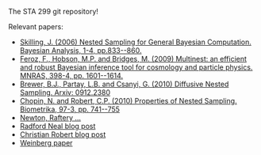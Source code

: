The STA 299 git repository!

Relevant papers:

+ <a href="http://ba.stat.cmu.edu/journal/2006/vol01/issue04/skilling.pdf">Skilling, J. (2006) Nested Sampling for General Bayesian Computation. Bayesian Analysis, 1-4, pp.833--860.</a>
+ <a href="http://arxiv.org/abs/0809.3437">Feroz, F., Hobson, M.P. and Bridges, M. (2009) Multinest: an efficient and robust Bayesian inference tool for cosmology and particle physics. MNRAS, 398-4, pp. 1601--1614.</a>
+ <a href="http://arxiv.org/abs/0912.2380">Brewer, B.J., Partay, L.B. and Csanyi, G. (2010) Diffusive Nested Sampling. Arxiv: 0912.2380</a>
+ <a href="http://biomet.oxfordjournals.org/content/early/2010/06/01/biomet.asq021.full.pdf">Chopin, N. and Robert, C.P. (2010) Properties of Nested Sampling. Biometrika, 97-3, pp. 741--755</a>
+ <a href="http://pages.stat.wisc.edu/~newton/papers/publications/nr.pdf">Newton, Raftery ... </a>
+ <a href="http://radfordneal.wordpress.com/2008/08/17/the-harmonic-mean-of-the-likelihood-worst-monte-carlo-method-ever/?relatedposts_exclude=549">Radford Neal blog post</a>
+ <a href="http://xianblog.wordpress.com/2009/11/13/quadrature-methods-for-evidence-approximation/">Christian Robert blog post</a>
+ <a href="http://arxiv.org/abs/0911.1777">Weinberg paper</a>

